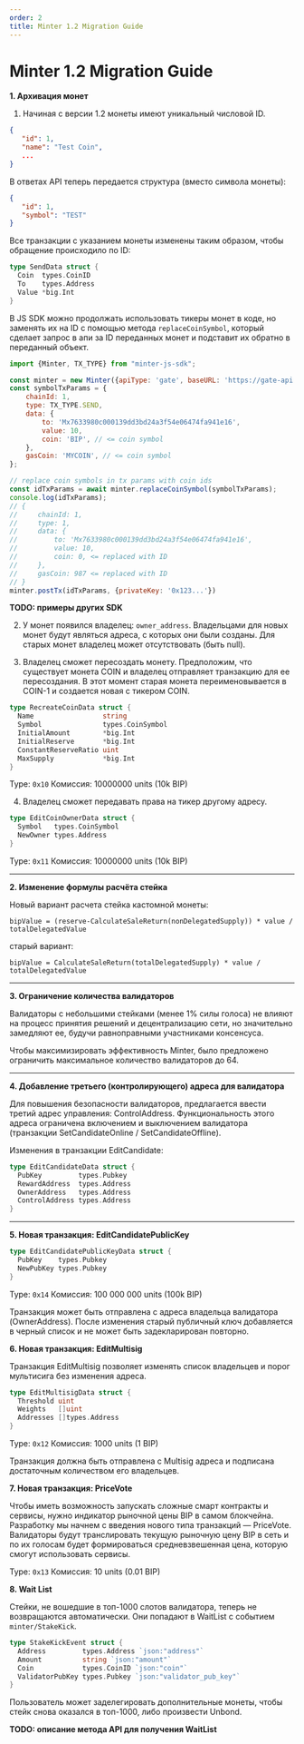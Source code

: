 ```yaml
---
order: 2
title: Minter 1.2 Migration Guide
---
```


# Minter 1.2 Migration Guide

**1. Архивация монет**

1. Начиная с версии 1.2 монеты имеют уникальный числовой ID.

```json
{
   "id": 1,
   "name": "Test Coin",
   ...
}
```

В ответах API теперь передается структура (вместо символа монеты):
```json
{
   "id": 1,
   "symbol": "TEST"
}
```

Все транзакции с указанием монеты изменены таким образом, чтобы обращение происходило по ID:
```go
type SendData struct {  
  Coin  types.CoinID  
  To    types.Address  
  Value *big.Int  
}
```

В JS SDK можно продолжать использовать тикеры монет в коде, но заменять их на ID с помощью метода `replaceCoinSymbol`, который сделает запрос в апи за ID переданных монет и подставит их обратно в переданный объект.
```js
import {Minter, TX_TYPE} from "minter-js-sdk";

const minter = new Minter({apiType: 'gate', baseURL: 'https://gate-api.testnet.minter.network/api/v2/'});
const symbolTxParams = {
    chainId: 1,
    type: TX_TYPE.SEND,
    data: {
        to: 'Mx7633980c000139dd3bd24a3f54e06474fa941e16',
        value: 10,
        coin: 'BIP', // <= coin symbol
    },
    gasCoin: 'MYCOIN', // <= coin symbol
};

// replace coin symbols in tx params with coin ids
const idTxParams = await minter.replaceCoinSymbol(symbolTxParams);
console.log(idTxParams);
// {
//     chainId: 1,
//     type: 1,
//     data: {
//         to: 'Mx7633980c000139dd3bd24a3f54e06474fa941e16',
//         value: 10,
//         coin: 0, <= replaced with ID
//     },
//     gasCoin: 987 <= replaced with ID
// }
minter.postTx(idTxParams, {privateKey: '0x123...'})
```

**TODO: примеры других SDK**

2.  У монет появился владелец: `owner_address`. Владельцами для новых монет будут являться адреса, с которых они были созданы. Для старых монет владелец может отсутствовать (быть null).

3.  Владелец сможет пересоздать монету. Предположим, что существует монета COIN и владелец отправляет транзакцию для ее пересоздания. В этот момент старая монета переименовывается в COIN-1 и создается новая с тикером COIN.

```go
type RecreateCoinData struct {
  Name                 string
  Symbol               types.CoinSymbol
  InitialAmount        *big.Int
  InitialReserve       *big.Int
  ConstantReserveRatio uint
  MaxSupply            *big.Int
}
```

Type: `0x10`
Комиссия: 10000000 units (10k BIP)

4.  Владелец сможет передавать права на тикер другому адресу.

```go
type EditCoinOwnerData struct {
  Symbol   types.CoinSymbol
  NewOwner types.Address
}
```

Type: `0x11`
Комиссия: 10000000 units (10k BIP)

----------

**2. Изменение формулы расчёта стейка**

Новый вариант расчета стейка кастомной монеты:

`bipValue = (reserve-CalculateSaleReturn(nonDelegatedSupply)) * value / totalDelegatedValue`

старый вариант:

`bipValue = CalculateSaleReturn(totalDelegatedSupply) * value / totalDelegatedValue`

----------

**3. Ограничение количества валидаторов**

Валидаторы с небольшими стейками (менее 1% силы голоса) не влияют на процесс принятия решений и децентрализацию сети, но значительно замедляют ее, будучи равноправными участниками консенсуса.

Чтобы максимизировать эффективность Minter, было предложено ограничить максимальное количество валидаторов до 64.

----------

**4. Добавление третьего (контролирующего) адреса для валидатора**

Для повышения безопасности валидаторов, предлагается ввести третий адрес управления: ControlAddress. Функциональность этого адреса ограничена включением и выключением валидатора  
(транзакции SetCandidateOnline / SetCandidateOffline).

Изменения в транзакции EditCandidate:
```go
type EditCandidateData struct {  
  PubKey         types.Pubkey  
  RewardAddress  types.Address  
  OwnerAddress   types.Address  
  ControlAddress types.Address  
}
```

----------

**5. Новая транзакция: EditCandidatePublicKey**

```go
type EditCandidatePublicKeyData struct {  
  PubKey    types.Pubkey  
  NewPubKey types.Pubkey  
}
```

Type: `0x14`
Комиссия: 100 000 000 units (100k BIP)

Транзакция может быть отправлена с адреса владельца валидатора (OwnerAddress). После изменения старый публичный ключ добавляется в черный список и не может быть задекларирован повторно.

**6. Новая транзакция: EditMultisig**

Транзакция EditMultisig позволяет изменять список владельцев и порог мультисига без изменения адреса. 

```go
type EditMultisigData struct {  
  Threshold uint  
  Weights   []uint  
  Addresses []types.Address  
}
```

Type: `0x12`
Комиссия: 1000 units (1 BIP)

Транзакция должна быть отправлена с Multisig адреса и подписана достаточным количеством его владельцев.

**7. Новая транзакция: PriceVote**

Чтобы иметь возможность запускать сложные смарт контракты и сервисы, нужно индикатор рыночной цены BIP в самом блокчейна. Разработку мы начнем с введения нового типа транзакций — PriceVote. Валидаторы будут транслировать текущую рыночную цену BIP в сеть и по их голосам будет формироваться средневзвешенная цена, которую смогут использовать сервисы.

Type: `0x13`
Комиссия: 10 units (0.01 BIP)

**8. Wait List**

Стейки, не вошедшие в топ-1000 слотов валидатора, теперь не возвращаются автоматически. Они попадают в WaitList с событием `minter/StakeKick`.

```go
type StakeKickEvent struct {  
  Address         types.Address `json:"address"`  
  Amount          string `json:"amount"`  
  Coin            types.CoinID `json:"coin"`  
  ValidatorPubKey types.Pubkey `json:"validator_pub_key"`  
}
```

Пользователь может заделегировать дополнительные монеты, чтобы стейк снова оказался в топ-1000, либо произвести Unbond.

**TODO: описание метода API для получения WaitList**


